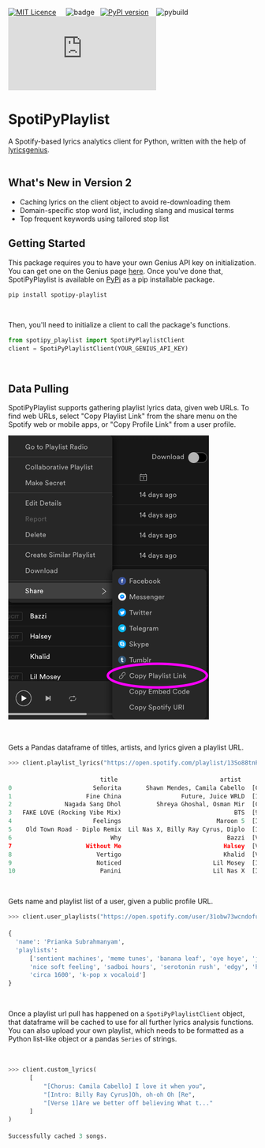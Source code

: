 [![MIT Licence](https://badges.frapsoft.com/os/mit/mit.png?v=103)](https://opensource.org/licenses/mit-license.php) &nbsp;&nbsp;&nbsp; ![badge](https://img.shields.io/static/v1?label=1.0&message=stable&color=brightgreen)&nbsp;&nbsp;&nbsp;[![PyPI version](https://badge.fury.io/py/spotipy-playlist.svg)](https://badge.fury.io/py/spotipy-playlist)&nbsp;&nbsp;&nbsp;         ![pybuild](https://img.shields.io/pypi/pyversions/spotipy-playlist) &nbsp;&nbsp;&nbsp; [![sizebadge](https://badge-size.herokuapp.com/Naereen/StrapDown.js/master/strapdown.min.js)](https://github.com/prisubs/spotipy-playlist)



# SpotiPyPlaylist
A Spotify-based lyrics analytics client for Python, written with the help of [lyricsgenius](https://pypi.org/project/lyricsgenius/0.3/).
<br>
<br>

## What's New in Version 2
* Caching lyrics on the client object to avoid re-downloading them
* Domain-specific stop word list, including slang and musical terms
* Top frequent keywords using tailored stop list

## Getting Started 
This package requires you to have your own Genius API key on initialization. You can get one on the Genius page [here](https://genius.com/signup_or_login). Once you've done that, SpotiPyPlaylist is available on [PyPi](https://pypi.org) as a pip installable package.

``` bash
pip install spotipy-playlist
```
<br>

Then, you'll need to initialize a client to call the package's functions.
``` python
from spotipy_playlist import SpotiPyPlaylistClient
client = SpotiPyPlaylistClient(YOUR_GENIUS_API_KEY)
```
<br>

## Data Pulling
SpotiPyPlaylist supports gathering playlist lyrics data, given web URLs. To find web URLs, select "Copy Playlist Link" from the share menu on the Spotify web or mobile apps, or "Copy Profile Link" from a user profile.

![playlist_instructions](docs/playlistget.png)

<br>

Gets a Pandas dataframe of titles, artists, and lyrics given a playlist URL.
``` python
>>> client.playlist_lyrics("https://open.spotify.com/playlist/13So88tnFPcYia9aeXRAQ3?si=VpFOd40KTlaxz6SuN_QM6g")

                          title                             artist                         lyrics
0                       Señorita       Shawn Mendes, Camila Cabello  [Chorus: Camila Cabello] I love it when you c...
1                     Fine China                 Future, Juice WRLD  [Intro: Future & Juice WRLD] The world on dru...
2               Nagada Sang Dhol          Shreya Ghoshal, Osman Mir  [Chorus 1] हे धिन तड़ाक धिन तड़ाक आजा उड़ के...
3   FAKE LOVE (Rocking Vibe Mix)                                BTS  [방탄소년단의 Fake Love (Rocking Vibe Mix) 가사][I...
4                       Feelings                           Maroon 5  [Intro]Woo, woo! Oh, yeah [Verse 1] You...
5    Old Town Road - Diplo Remix  Lil Nas X, Billy Ray Cyrus, Diplo  [Intro: Billy Ray Cyrus]Oh, oh-oh Oh [Re...
6                            Why                              Bazzi  [Verse 1]I'm still on your Netflix Girl, I ...
7                     Without Me                             Halsey  [Verse 1]Found you when your heart was broke...
8                        Vertigo                             Khalid  [Verse 1]Are we better off believing What t...
9                        Noticed                          Lil Mosey  [Intro] Ughh Yeah, yeah Ayy Royce, you did ... 
10                        Panini                          Lil Nas X  [Intro: Nessly] Daytrip took it to 10 (Hey) ...
```

<br>

Gets name and playlist list of a user, given a public profile URL.
``` python
>>> client.user_playlists("https://open.spotify.com/user/31obw73wcndofulfje4bekzfyccy?si=6Bvjvn8YTmKVj_nAQ0mJ6g")

{
  'name': 'Prianka Subrahmanyam',
  'playlists': 
      ['sentient machines', 'meme tunes', 'banana leaf', 'oye hoye', 'jaana hudugi',
      'nice soft feeling', 'sadboi hours', 'serotonin rush', 'edgy', 'hooligan booligan backyardigan',
      'circa 1600', 'k-pop x vocaloid']
}
```

<br>

Once a playlist url pull has happened on a `SpotiPyPlaylistClient` object, that dataframe will be cached to use for all further lyrics analysis functions. You can also upload your own playlist, which needs to be formatted as a Python list-like object or a pandas `Series` of strings.

<br> 

``` python
>>> client.custom_lyrics(
	  [
		  "[Chorus: Camila Cabello] I love it when you",
		  "[Intro: Billy Ray Cyrus]Oh, oh-oh Oh [Re",
		  "[Verse 1]Are we better off believing What t..."
	  ]
)

Successfully cached 3 songs.
```
